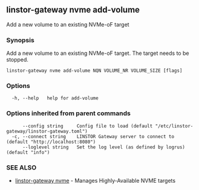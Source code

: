 ## linstor-gateway nvme add-volume

Add a new volume to an existing NVMe-oF target

### Synopsis

Add a new volume to an existing NVMe-oF target. The target needs to be stopped.

```
linstor-gateway nvme add-volume NQN VOLUME_NR VOLUME_SIZE [flags]
```

### Options

```
  -h, --help   help for add-volume
```

### Options inherited from parent commands

```
      --config string     Config file to load (default "/etc/linstor-gateway/linstor-gateway.toml")
  -c, --connect string    LINSTOR Gateway server to connect to (default "http://localhost:8080")
      --loglevel string   Set the log level (as defined by logrus) (default "info")
```

### SEE ALSO

* [linstor-gateway nvme](linstor-gateway_nvme.md)	 - Manages Highly-Available NVME targets

